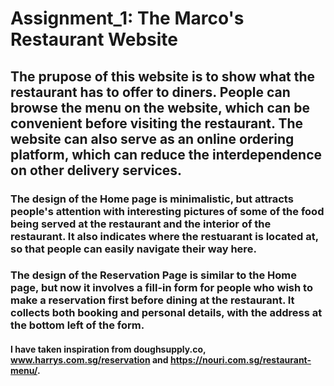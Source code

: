 # Assignment_1: The Marco's Restaurant Website

## The prupose of this website is to show what the restaurant has to offer to diners. People can browse the menu on the website, which can be convenient before visiting the restaurant. The website can also serve as an online ordering platform, which can reduce the interdependence on other delivery services.

### The design of the Home page is minimalistic, but attracts people's attention with interesting pictures of some of the food being served at the restaurant and the interior of the restaurant. It also indicates where the restuarant is located at, so that people can easily navigate their way here.

### The design of the Reservation Page is similar to the Home page, but now it involves a fill-in form for people who wish to make a reservation first before dining at the restaurant. It collects both booking and personal details, with the address at the bottom left of the form.

#### I have taken inspiration from doughsupply.co, www.harrys.com.sg/reservation and https://nouri.com.sg/restaurant-menu/.
